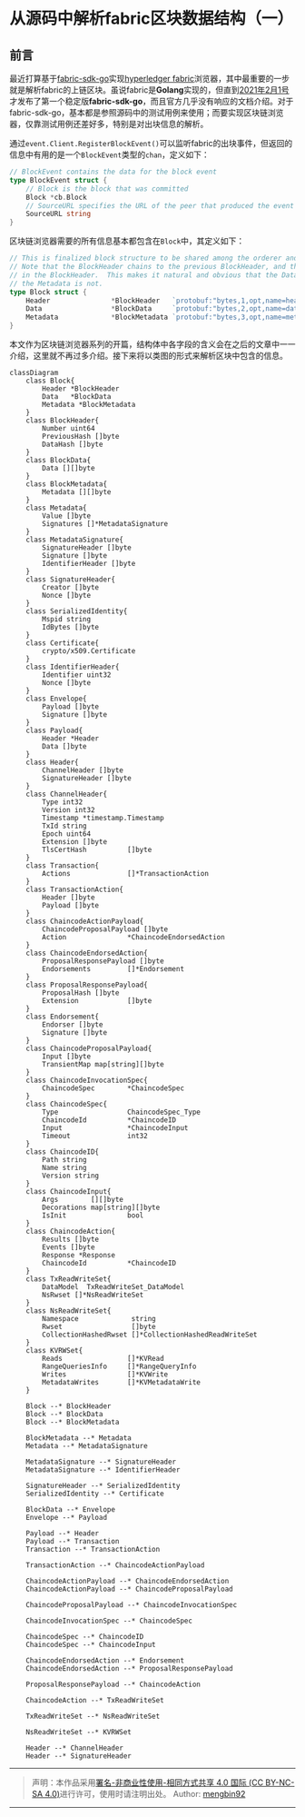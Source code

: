 # 从源码中解析fabric区块数据结构（一）

## 前言

最近打算基于[fabric-sdk-go](https://github.com/hyperledger/fabric-sdk-go)实现[hyperledger fabric](https://hyperledger-fabric.readthedocs.io/en/latest/getting_started.html)浏览器，其中最重要的一步就是解析fabric的上链区块。虽说fabric是**Golang**实现的，但直到[2021年2月1号](https://github.com/hyperledger/fabric-sdk-go/releases)才发布了第一个稳定版**fabric-sdk-go**，而且官方几乎没有响应的文档介绍。对于fabric-sdk-go，基本都是参照源码中的测试用例来使用；而要实现区块链浏览器，仅靠测试用例还差好多，特别是对出块信息的解析。

通过`event.Client.RegisterBlockEvent()`可以监听fabric的出块事件，但返回的信息中有用的是一个`BlockEvent`类型的`chan`，定义如下：

```go
// BlockEvent contains the data for the block event
type BlockEvent struct {
	// Block is the block that was committed
	Block *cb.Block
	// SourceURL specifies the URL of the peer that produced the event
	SourceURL string
}
```

区块链浏览器需要的所有信息基本都包含在`Block`中，其定义如下：

```go
// This is finalized block structure to be shared among the orderer and peer
// Note that the BlockHeader chains to the previous BlockHeader, and the BlockData hash is embedded
// in the BlockHeader.  This makes it natural and obvious that the Data is included in the hash, but
// the Metadata is not.
type Block struct {
	Header               *BlockHeader   `protobuf:"bytes,1,opt,name=header,proto3" json:"header,omitempty"`
	Data                 *BlockData     `protobuf:"bytes,2,opt,name=data,proto3" json:"data,omitempty"`
	Metadata             *BlockMetadata `protobuf:"bytes,3,opt,name=metadata,proto3" json:"metadata,omitempty"`
}
```

本文作为区块链浏览器系列的开篇，结构体中各字段的含义会在之后的文章中一一介绍，这里就不再过多介绍。接下来将以类图的形式来解析区块中包含的信息。

```mermaid
classDiagram
	class Block{
		Header *BlockHeader
		Data   *BlockData
		Metadata *BlockMetadata
	}
	class BlockHeader{
		Number uint64
		PreviousHash []byte
		DataHash []byte
	}
	class BlockData{
		Data [][]byte
	}
	class BlockMetadata{
		Metadata [][]byte
	}
	class Metadata{
		Value []byte
		Signatures []*MetadataSignature
	}
	class MetadataSignature{
		SignatureHeader []byte
		Signature []byte
		IdentifierHeader []byte
	}
	class SignatureHeader{
		Creator []byte
		Nonce []byte
	}
	class SerializedIdentity{
		Mspid string
		IdBytes []byte
	}
	class Certificate{
		crypto/x509.Certificate
	}
	class IdentifierHeader{
		Identifier uint32
		Nonce []byte
	}
	class Envelope{
		Payload []byte
		Signature []byte
	}
	class Payload{
		Header *Header
		Data []byte
	}
	class Header{
		ChannelHeader []byte
		SignatureHeader []byte
	}
	class ChannelHeader{
		Type int32
		Version int32
		Timestamp *timestamp.Timestamp
		TxId string
		Epoch uint64
		Extension []byte
		TlsCertHash          []byte
	}
	class Transaction{
		Actions              []*TransactionAction
	}
	class TransactionAction{
		Header []byte
		Payload []byte
	}
	class ChaincodeActionPayload{
		ChaincodeProposalPayload []byte
		Action               *ChaincodeEndorsedAction
	}
	class ChaincodeEndorsedAction{
		ProposalResponsePayload []byte
		Endorsements         []*Endorsement
	}
	class ProposalResponsePayload{
		ProposalHash []byte
		Extension            []byte
	}
	class Endorsement{
		Endorser []byte
		Signature []byte
	}
	class ChaincodeProposalPayload{
		Input []byte
		TransientMap map[string][]byte
	}
	class ChaincodeInvocationSpec{
		ChaincodeSpec        *ChaincodeSpec
	}
	class ChaincodeSpec{
		Type                 ChaincodeSpec_Type
		ChaincodeId          *ChaincodeID
		Input                *ChaincodeInput
		Timeout              int32
	}
	class ChaincodeID{
		Path string
		Name string
		Version string 
	}
	class ChaincodeInput{
		Args        [][]byte
		Decorations map[string][]byte
		IsInit               bool
	}
	class ChaincodeAction{
		Results []byte
		Events []byte
		Response *Response
		ChaincodeId          *ChaincodeID
	}
	class TxReadWriteSet{
		DataModel  TxReadWriteSet_DataModel
		NsRwset []*NsReadWriteSet
	}
	class NsReadWriteSet{
		Namespace             string
		Rwset                 []byte
		CollectionHashedRwset []*CollectionHashedReadWriteSet
	}
	class KVRWSet{
		Reads                []*KVRead
		RangeQueriesInfo     []*RangeQueryInfo
		Writes               []*KVWrite
		MetadataWrites       []*KVMetadataWrite
	}
	
	Block --* BlockHeader
	Block --* BlockData
	Block --* BlockMetadata
	
	BlockMetadata --* Metadata
	Metadata --* MetadataSignature
	
	MetadataSignature --* SignatureHeader
	MetadataSignature --* IdentifierHeader
	
	SignatureHeader --* SerializedIdentity
	SerializedIdentity --* Certificate
	
	BlockData --* Envelope
	Envelope --* Payload
	
	Payload --* Header
	Payload --* Transaction
	Transaction --* TransactionAction
	
	TransactionAction --* ChaincodeActionPayload
	
	ChaincodeActionPayload --* ChaincodeEndorsedAction
	ChaincodeActionPayload --* ChaincodeProposalPayload
	
	ChaincodeProposalPayload --* ChaincodeInvocationSpec
	
	ChaincodeInvocationSpec --* ChaincodeSpec
	
	ChaincodeSpec --* ChaincodeID
	ChaincodeSpec --* ChaincodeInput
	
	ChaincodeEndorsedAction --* Endorsement
	ChaincodeEndorsedAction --* ProposalResponsePayload
	
	ProposalResponsePayload --* ChaincodeAction
	
	ChaincodeAction --* TxReadWriteSet
	
	TxReadWriteSet --* NsReadWriteSet
	
	NsReadWriteSet --* KVRWSet
	
	Header --* ChannelHeader
	Header --* SignatureHeader
```

---

> 声明：本作品采用[署名-非商业性使用-相同方式共享 4.0 国际 (CC BY-NC-SA 4.0)](https://creativecommons.org/licenses/by-nc-sa/4.0/deed.zh)进行许可，使用时请注明出处。
> Author: [mengbin92](https://mengbin92.github.io/)

---
